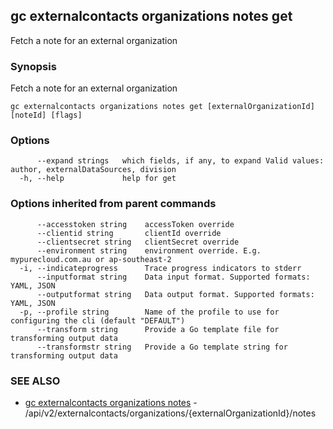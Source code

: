## gc externalcontacts organizations notes get

Fetch a note for an external organization

### Synopsis

Fetch a note for an external organization

```
gc externalcontacts organizations notes get [externalOrganizationId] [noteId] [flags]
```

### Options

```
      --expand strings   which fields, if any, to expand Valid values: author, externalDataSources, division
  -h, --help             help for get
```

### Options inherited from parent commands

```
      --accesstoken string    accessToken override
      --clientid string       clientId override
      --clientsecret string   clientSecret override
      --environment string    environment override. E.g. mypurecloud.com.au or ap-southeast-2
  -i, --indicateprogress      Trace progress indicators to stderr
      --inputformat string    Data input format. Supported formats: YAML, JSON
      --outputformat string   Data output format. Supported formats: YAML, JSON
  -p, --profile string        Name of the profile to use for configuring the cli (default "DEFAULT")
      --transform string      Provide a Go template file for transforming output data
      --transformstr string   Provide a Go template string for transforming output data
```

### SEE ALSO

* [gc externalcontacts organizations notes](gc_externalcontacts_organizations_notes.html)	 - /api/v2/externalcontacts/organizations/{externalOrganizationId}/notes


